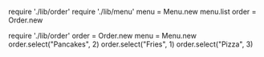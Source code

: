 require './lib/order'
require './lib/menu'
menu = Menu.new
menu.list
order = Order.new

require './lib/order'
order = Order.new
menu = Menu.new
order.select("Pancakes", 2)
order.select("Fries", 1)
order.select("Pizza", 3)
